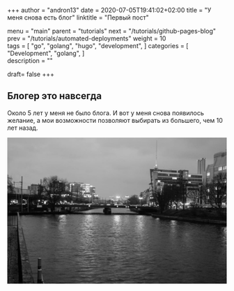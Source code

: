 +++
author = "andron13"
date = 2020-07-05T19:41:02+02:00
title = "У меня снова есть блог"
linktitle = "Первый пост"

menu = "main"
parent = "tutorials"
next = "/tutorials/github-pages-blog"
prev = "/tutorials/automated-deployments"
weight = 10  
tags = [
    "go",
    "golang",
    "hugo",
    "development",
]
categories = [
    "Development",
    "golang",
]  
description = ""

draft= false
+++

## Блогер это навсегда

Около 5 лет у меня не было блога. И вот у меня снова появилось желание, а мои возможности позволяют выбирать из большего, чем 10 лет назад.

![шахматы](./hello.jpg)

